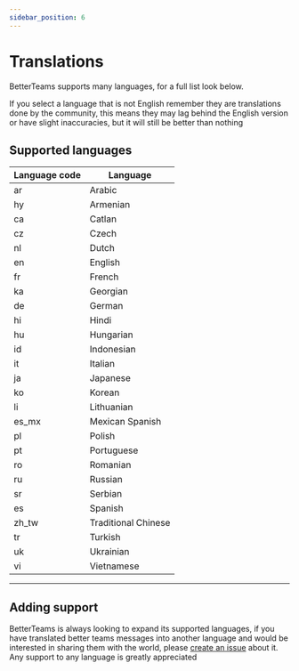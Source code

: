 ```yaml
---
sidebar_position: 6
---
```


# Translations

BetterTeams supports many languages, for a full list look below.

If you select a language that is not English remember they are translations done by the community, this means they may
lag behind the English version or have slight inaccuracies, but it will still be better than nothing

## Supported languages

| Language code | Language            |
|---------------|---------------------|
| ar            | Arabic              |
| hy            | Armenian            |
| ca            | Catlan              |
| cz            | Czech               |
| nl            | Dutch               |
| en            | English             |
| fr            | French              |
| ka            | Georgian            |
| de            | German              |
| hi            | Hindi               |
| hu            | Hungarian           |
| id            | Indonesian          |
| it            | Italian             |
| ja            | Japanese            |
| ko            | Korean              |
| li            | Lithuanian          |
| es_mx         | Mexican Spanish     |
| pl            | Polish              |
| pt            | Portuguese          |
| ro            | Romanian            |
| ru            | Russian             |
| sr            | Serbian             |
| es            | Spanish             |
| zh_tw         | Traditional Chinese |
| tr            | Turkish             |
| uk            | Ukrainian           |
| vi            | Vietnamese          |

***

## Adding support

BetterTeams is always looking to expand its supported languages, if you have translated better teams messages into
another language and would be interested in sharing them with the world,
please [create an issue](https://github.com/booksaw/BetterTeams/issues/new/choose) about it. Any support to any language
is greatly appreciated
